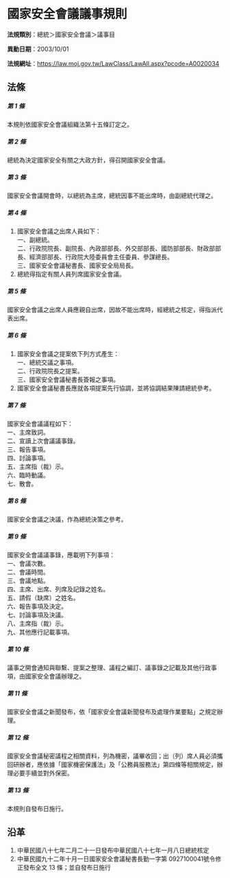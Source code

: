 # 國家安全會議議事規則

**法規類別**：總統＞國家安全會議＞議事目

**異動日期**：2003/10/01  

**法規網址**：https://law.moj.gov.tw/LawClass/LawAll.aspx?pcode=A0020034





## 法條
##### 第 1 條
本規則依國家安全會議組織法第十五條訂定之。

##### 第 2 條
總統為決定國家安全有關之大政方針，得召開國家安全會議。

##### 第 3 條
國家安全會議開會時，以總統為主席，總統因事不能出席時，由副總統代理之。

##### 第 4 條
1. 國家安全會議之出席人員如下：  
一、副總統。  
二、行政院院長、副院長、內政部部長、外交部部長、國防部部長、財政部部長、經濟部部長、行政院大陸委員會主任委員、參謀總長。  
三、國家安全會議秘書長、國家安全局局長。
1. 總統得指定有關人員列席國家安全會議。

##### 第 5 條
國家安全會議之出席人員應親自出席，因故不能出席時，經總統之核定，得指派代表出席。

##### 第 6 條
1. 國家安全會議之提案依下列方式產生：  
一、總統交議之事項。  
二、行政院院長之提案。  
三、國家安全會議秘書長簽報之事項。
1. 國家安全會議秘書長應就各項提案先行協調，並將協調結果陳請總統參考。

##### 第 7 條
國家安全會議議程如下：  
一、主席致詞。  
二、宣讀上次會議議事錄。  
三、報告事項。  
四、討論事項。  
五、主席指（裁）示。  
六、臨時動議。  
七、散會。

##### 第 8 條
國家安全會議之決議，作為總統決策之參考。

##### 第 9 條
國家安全會議議事錄，應載明下列事項：  
一、會議次數。  
二、會議時間。  
三、會議地點。  
四、主席、出席、列席及記錄之姓名。  
五、請假（缺席）之姓名。  
六、報告事項及決定。  
七、討論事項及決議。  
八、主席指（裁）示。  
九、其他應行記載事項。

##### 第 10 條
議事之開會通知與聯繫、提案之整理、議程之編訂、議事錄之記載及其他行政事項，由國家安全會議辦理之。

##### 第 11 條
國家安全會議之新聞發布，依「國家安全會議新聞發布及處理作業要點」之規定辦理。

##### 第 12 條
國家安全會議秘密議程之相關資料，列為機密，議畢收回；出（列）席人員必須攜回研辦者，應依據「國家機密保護法」及「公務員服務法」第四條等相關規定，辦理必要手續並對外保密。

##### 第 13 條
本規則自發布日施行。

## 沿革
1. 中華民國八十七年二月二十一日發布中華民國八十七年一月八日總統核定
1. 中華民國九十二年十月一日國家安全會議秘書長勤一字第 0927100041號令修正發布全文 13 條；並自發布日施行
